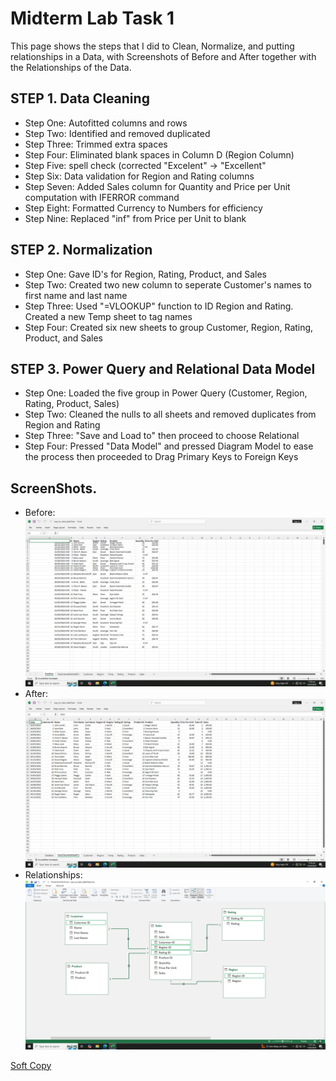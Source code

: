 # Midterm Lab Task 1
This page shows the steps that I did to Clean, Normalize, and putting relationships in a Data, with Screenshots of Before and After together with the Relationships of the Data.

## STEP 1. Data Cleaning
- Step One: Autofitted columns and rows
- Step Two: Identified and removed duplicated
- Step Three: Trimmed extra spaces
- Step Four: Eliminated blank spaces in Column D (Region Column)
- Step Five: spell check (corrected "Excelent" -> "Excellent"
- Step Six: Data validation for Region and Rating columns
- Step Seven: Added Sales column for Quantity and Price per Unit computation with IFERROR command
- Step Eight: Formatted Currency to Numbers for efficiency
- Step Nine: Replaced "inf" from Price per Unit to blank

## STEP 2. Normalization
- Step One: Gave ID's for Region, Rating, Product, and Sales
- Step Two: Created two new column to seperate Customer's names to first name and last name
- Step Three: Used "=VLOOKUP" function to ID Region and Rating. Created a new Temp sheet to tag names
- Step Four: Created six new sheets to group Customer, Region, Rating, Product, and Sales

## STEP 3. Power Query and Relational Data Model
- Step One: Loaded the five group in Power Query (Customer, Region, Rating, Product, Sales)
- Step Two: Cleaned the nulls to all sheets and removed duplicates from Region and Rating
- Step Three: "Save and Load to" then proceed to choose Relational
- Step Four: Pressed "Data Model" and pressed Diagram Model to ease the process then proceeded to Drag Primary Keys to Foreign Keys

## ScreenShots.
- Before:
     <img src="Images/Before.png">
- After:
     <img src="Images/After.png">
- Relationships:
     <img src="Images/Relationships.png">

[Soft Copy](https://github.com/sdalumpines/New-World/blob/b260b501dc1ebad975e13ba3eb527b6efc834c43/EDM%20Task%201/Soft%20Copy/ways_to_clean_dataClean.xlsx)
